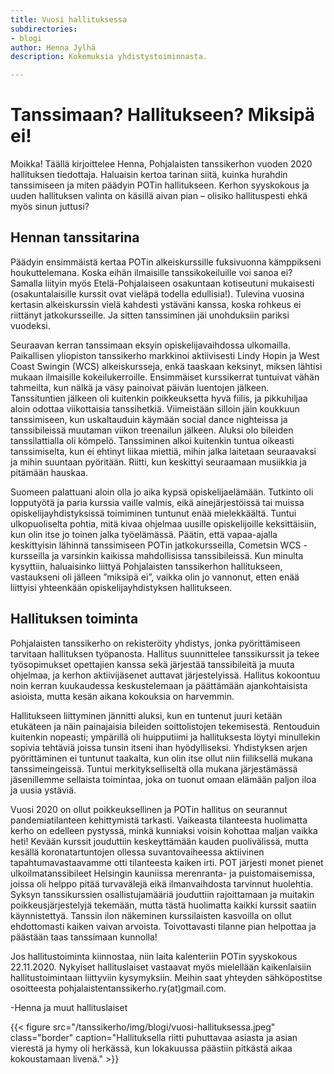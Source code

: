 ```yaml
---
title: Vuosi hallituksessa
subdirectories:
- blogi
author: Henna Jylhä
description: Kokemuksia yhdistystoiminnasta.

---
```

# Tanssimaan? Hallitukseen? Miksipä ei!

Moikka! Täällä kirjoittelee Henna, Pohjalaisten tanssikerhon vuoden 2020 hallituksen tiedottaja. Haluaisin kertoa tarinan siitä, kuinka hurahdin tanssimiseen ja miten päädyin POTin hallitukseen. Kerhon syyskokous ja uuden hallituksen valinta on käsillä aivan pian – olisiko hallituspesti ehkä myös sinun juttusi?

## Hennan tanssitarina

Päädyin ensimmäistä kertaa POTin alkeiskurssille fuksivuonna kämppikseni houkuttelemana. Koska eihän ilmaisille tanssikokeiluille voi sanoa ei? Samalla liityin myös Etelä-Pohjalaiseen osakuntaan kotiseutuni mukaisesti (osakuntalaisille kurssit ovat vieläpä todella edullisia!). Tulevina vuosina kertasin alkeiskurssin vielä kahdesti ystäväni kanssa, koska rohkeus ei riittänyt jatkokursseille. Ja sitten tanssiminen jäi unohduksiin pariksi vuodeksi.

Seuraavan kerran tanssimaan eksyin opiskelijavaihdossa ulkomailla. Paikallisen yliopiston tanssikerho markkinoi aktiivisesti Lindy Hopin ja West Coast Swingin (WCS) alkeiskursseja, enkä taaskaan keksinyt, miksen lähtisi mukaan ilmaisille kokeilukerroille. Ensimmäiset kurssikerrat tuntuivat vähän tahmeilta, kun nälkä ja väsy painoivat päivän luentojen jälkeen. Tanssituntien jälkeen oli kuitenkin poikkeuksetta hyvä fiilis, ja pikkuhiljaa aloin odottaa viikottaisia tanssihetkiä. Viimeistään silloin jäin koukkuun tanssimiseen, kun uskaltauduin käymään social dance nighteissa ja tanssibileissä muutaman viikon treenailun jälkeen. Aluksi olo bileiden tanssilattialla oli kömpelö. Tanssiminen alkoi kuitenkin tuntua oikeasti tanssimiselta, kun ei ehtinyt liikaa miettiä, mihin jalka laitetaan seuraavaksi ja mihin suuntaan pyöritään. Riitti, kun keskittyi seuraamaan musiikkia ja pitämään hauskaa.

Suomeen palattuani aloin olla jo aika kypsä opiskelijaelämään. Tutkinto oli lopputyötä ja paria kurssia vaille valmis, eikä ainejärjestöissä tai muissa opiskelijayhdistyksissä toimiminen tuntunut enää mielekkäältä. Tuntui ulkopuoliselta pohtia, mitä kivaa ohjelmaa uusille opiskelijoille keksittäisiin, kun olin itse jo toinen jalka työelämässä. Päätin, että vapaa-ajalla keskittyisin lähinnä tanssimiseen POTin jatkokursseilla, Cometsin WCS -kursseilla ja varsinkin kaikissa mahdollisissa tanssibileissä. Kun minulta kysyttiin, haluaisinko liittyä Pohjalaisten tanssikerhon hallitukseen, vastaukseni oli jälleen ”miksipä ei”, vaikka olin jo vannonut, etten enää liittyisi yhteenkään opiskelijayhdistyksen hallitukseen.

## Hallituksen toiminta

Pohjalaisten tanssikerho on rekisteröity yhdistys, jonka pyörittämiseen tarvitaan hallituksen työpanosta. Hallitus suunnittelee tanssikurssit ja tekee työsopimukset opettajien kanssa sekä järjestää tanssibileitä ja muuta ohjelmaa, ja kerhon aktiivijäsenet auttavat järjestelyissä. Hallitus kokoontuu noin kerran kuukaudessa keskustelemaan ja päättämään ajankohtaisista asioista, mutta kesän aikana kokouksia on harvemmin.

Hallitukseen liittyminen jännitti aluksi, kun en tuntenut juuri ketään etukäteen ja näin painajaisia bileiden soittolistojen tekemisestä. Rentouduin kuitenkin nopeasti; ympärillä oli huipputiimi ja hallituksesta löytyi minullekin sopivia tehtäviä joissa tunsin itseni ihan hyödylliseksi.  Yhdistyksen arjen pyörittäminen ei tuntunut taakalta, kun olin itse ollut niin fiiliksellä mukana tanssimeingeissä. Tuntui merkitykselliseltä olla mukana järjestämässä jäsenillemme sellaista toimintaa, joka on tuonut omaan elämään paljon iloa ja uusia ystäviä.

Vuosi 2020 on ollut poikkeuksellinen ja POTin hallitus on seurannut pandemiatilanteen kehittymistä tarkasti. Vaikeasta tilanteesta huolimatta kerho on edelleen pystyssä, minkä kunniaksi voisin kohottaa maljan vaikka heti! Kevään kurssit jouduttiin keskeyttämään kauden puolivälissä, mutta kesällä koronatartuntojen ollessa suvantovaiheessa aktiivinen tapahtumavastaavamme otti tilanteesta kaiken irti. POT järjesti monet pienet ulkoilmatanssibileet Helsingin kauniissa merenranta- ja puistomaisemissa, joissa oli helppo pitää turvavälejä eikä ilmanvaihdosta tarvinnut huolehtia. Syksyn tanssikurssien osallistujamääriä jouduttiin rajoittamaan ja muitakin poikkeusjärjestelyjä tekemään, mutta tästä huolimatta kaikki kurssit saatiin käynnistettyä. Tanssin ilon näkeminen kurssilaisten kasvoilla on ollut ehdottomasti kaiken vaivan arvoista. Toivottavasti tilanne pian helpottaa ja päästään taas tanssimaan kunnolla!

Jos hallitustoiminta kiinnostaa, niin laita kalenteriin POTin syyskokous 22.11.2020. Nykyiset hallituslaiset vastaavat myös mielellään kaikenlaisiin hallitustoimintaan liittyviin kysymyksiin. Meihin saat yhteyden sähköpostitse osoitteesta pohjalaistentanssikerho.ry(at)gmail.com.

\-Henna ja muut hallituslaiset

{{< figure src="/tanssikerho/img/blogi/vuosi-hallituksessa.jpeg" class="border" caption="Hallituksella riitti puhuttavaa asiasta ja asian vierestä ja hymy oli herkässä, kun lokakuussa päästiin pitkästä aikaa kokoustamaan livenä." >}}